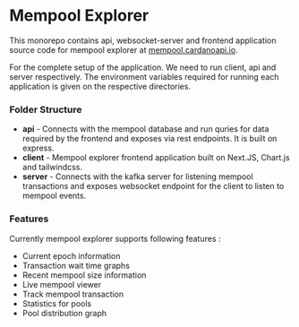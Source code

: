 
# Mempool Explorer
This monorepo contains api, websocket-server and frontend application source code for mempool explorer at [mempool.cardanoapi.io](https://mempool.cardanoapi.io).

For the complete setup of the application. We need to run client, api and server respectively. The environment variables required for running each application is given on the respective directories.

### Folder Structure
- **api** - Connects with the mempool database and run quries for  data required by the frontend and exposes via rest endpoints. It is built on express.
- **client** - Mempool explorer frontend application built on Next.JS, Chart.js and tailwindcss.
- **server** - Connects with the kafka server for listening mempool transactions and exposes websocket endpoint for the client to listen to mempool events.



### Features
Currently mempool explorer supports following features :

- Current epoch information
- Transaction wait time graphs
- Recent mempool size information
- Live mempool viewer
- Track mempool transaction
- Statistics for pools
- Pool distribution graph
